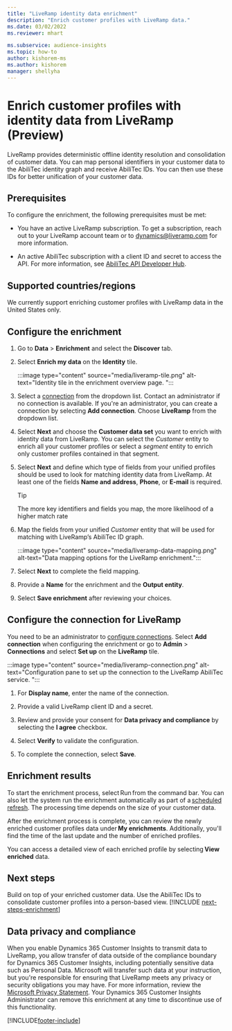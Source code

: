 ```yaml
---
title: "LiveRamp identity data enrichment"
description: "Enrich customer profiles with LiveRamp data."
ms.date: 03/02/2022
ms.reviewer: mhart

ms.subservice: audience-insights
ms.topic: how-to
author: kishorem-ms
ms.author: kishorem
manager: shellyha
---
```


# Enrich customer profiles with identity data from LiveRamp (Preview) 

LiveRamp provides deterministic offline identity resolution and consolidation of customer data. You can map personal identifiers in your customer data to the AbiliTec identity graph and receive AbiliTec IDs. You can then use these IDs for better unification of your customer data. 

## Prerequisites 

To configure the enrichment, the following prerequisites must be met: 

- You have an active LiveRamp subscription. To get a subscription, reach out to your LiveRamp account team or to [dynamics@liveramp.com](mailto:dynamics@liveramp.com) for more information.   

- An active AbiliTec subscription with a client ID and secret to access the API. For more information, see [AbiliTec API Developer Hub](https://developers.liveramp.com/abilitec-api/). 

## Supported countries/regions 

We currently support enriching customer profiles with LiveRamp data in the United States only. 

## Configure the enrichment 

1. Go to **Data** > **Enrichment** and select the **Discover** tab. 

1. Select **Enrich my data** on the **Identity** tile. 

   :::image type="content" source="media/liveramp-tile.png" alt-text="Identity tile in the enrichment overview page. ":::

1. Select a [connection](connections.md) from the dropdown list. Contact an administrator if no connection is available. If you're an administrator, you can create a connection by selecting **Add connection**. Choose **LiveRamp** from the dropdown list. 

1. Select **Next** and choose the **Customer data set** you want to enrich with identity data from LiveRamp. You can select the *Customer* entity to enrich all your customer profiles or select a *segment* entity to enrich only customer profiles contained in that segment. 

1. Select **Next** and define which type of fields from your unified profiles should be used to look for matching identity data from LiveRamp. At least one of the fields **Name and address**, **Phone**, or **E-mail** is required. 

   > [!TIP]
   > The more key identifiers and fields you map, the more likelihood of a higher match rate 

1. Map the fields from your unified *Customer* entity that will be used for matching with LiveRamp’s AbiliTec ID graph. 

   :::image type="content" source="media/liveramp-data-mapping.png" alt-text="Data mapping options for the LiveRamp enrichment.":::

1. Select **Next** to complete the field mapping. 

1. Provide a **Name** for the enrichment and the **Output entity**. 

1. Select **Save enrichment** after reviewing your choices. 

## Configure the connection for LiveRamp 

You need to be an administrator to [configure connections](connections.md). Select **Add connection** when configuring the enrichment or go to **Admin** > **Connections** and select **Set up** on the **LiveRamp** tile. 

:::image type="content" source="media/liveramp-connection.png" alt-text="Configuration pane to set up the connection to the LiveRamp AbiliTec service. ":::

1. For **Display name**, enter the name of the connection. 

1. Provide a valid LiveRamp client ID and a secret. 

1. Review and provide your consent for **Data privacy and compliance** by selecting the **I agree** checkbox. 

1. Select **Verify** to validate the configuration. 

1. To complete the connection, select **Save**. 

## Enrichment results 

To start the enrichment process, select Run from the command bar. You can also let the system run the enrichment automatically as part of a [scheduled refresh](system.md#schedule-tab). The processing time depends on the size of your customer data. 

After the enrichment process is complete, you can review the newly enriched customer profiles data under **My enrichments**. Additionally, you'll find the time of the last update and the number of enriched profiles. 

You can access a detailed view of each enriched profile by selecting **View enriched** data. 

## Next steps

Build on top of your enriched customer data. Use the AbiliTec IDs to consolidate customer profiles into a person-based view. 
[!INCLUDE [next-steps-enrichment](../includes/next-steps-enrichment.md)]

## Data privacy and compliance 

When you enable Dynamics 365 Customer Insights to transmit data to LiveRamp, you allow transfer of data outside of the compliance boundary for Dynamics 365 Customer Insights, including potentially sensitive data such as Personal Data. Microsoft will transfer such data at your instruction, but you're responsible for ensuring that LiveRamp meets any privacy or security obligations you may have. For more information, review the [Microsoft Privacy Statement](https://go.microsoft.com/fwlink/?linkid=396732). Your Dynamics 365 Customer Insights Administrator can remove this enrichment at any time to discontinue use of this functionality. 


[!INCLUDE[footer-include](../includes/footer-banner.md)]
